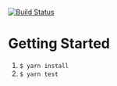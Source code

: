 [![Build Status](https://travis-ci.org/yszk0123/hello-jest-react-relay.svg?branch=master)](https://travis-ci.org/yszk0123/hello-jest-react-relay)

# Getting Started

1. `$ yarn install`
2. `$ yarn test`
